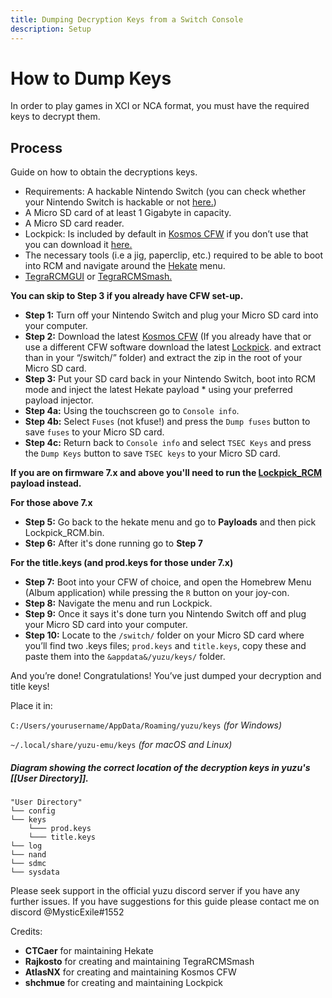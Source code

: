 ```yaml
---
title: Dumping Decryption Keys from a Switch Console
description: Setup
---
```


# How to Dump Keys

In order to play games in XCI or NCA format, you must have the required keys to decrypt them.

## Process

Guide on how to obtain the decryptions keys.

- Requirements: A hackable Nintendo Switch (you can check whether your Nintendo Switch is hackable or not [here.](https://akdm.github.io/ssnc/checker/))
- A Micro SD card of at least 1 Gigabyte in capacity.
- A Micro SD card reader.
- Lockpick: Is included by default in [Kosmos CFW](https://github.com/AtlasNX/Kosmos/releases) if you don’t use that you can download it [here.](https://github.com/shchmue/Lockpick/releases)
- The necessary tools (i.e a jig, paperclip, etc.) required to be able to boot into RCM and navigate around the [Hekate](https://github.com/CTCaer/hekate/releases)
  menu.
- [TegraRCMGUI](https://github.com/eliboa/TegraRcmGUI/releases/download/2.5/TegraRcmGUI_v2.5_Installer.msi) or [TegraRCMSmash.](https://files.sshnuke.net/TegraRcmSmash1213.zip)

**You can skip to Step 3 if you already have CFW set-up.**

- **Step 1:** Turn off your Nintendo Switch and plug your Micro SD card into your computer.
- **Step 2:** Download the latest [Kosmos CFW](https://github.com/AtlasNX/Kosmos/releases) (If you already have that or use a different CFW software download the latest [Lockpick](https://github.com/shchmue/Lockpick/releases). and extract than in your “/switch/” folder) and extract the zip in the root of your Micro SD card.
- **Step 3:** Put your SD card back in your Nintendo Switch, boot into RCM mode and inject the latest Hekate payload \* using your preferred payload injector.
- **Step 4a:** Using the touchscreen go to `Console info`.
- **Step 4b:** Select `Fuses` (not kfuse!) and press the `Dump fuses` button to save `fuses` to your Micro SD card.
- **Step 4c:** Return back to `Console info` and select `TSEC Keys` and press the `Dump Keys` button to save `TSEC keys` to your Micro SD card.

**If you are on firmware 7.x and above you'll need to run the [Lockpick_RCM](https://github.com/shchmue/Lockpick_RCM/releases) payload instead.**

**For those above 7.x**

- **Step 5:** Go back to the hekate menu and go to **Payloads** and then pick Lockpick_RCM.bin.
- **Step 6:** After it's done running go to **Step 7**

**For the title.keys (and prod.keys for those under 7.x)**

- **Step 7:** Boot into your CFW of choice, and open the Homebrew Menu (Album application) while pressing the `R` button on your joy-con.
- **Step 8:** Navigate the menu and run Lockpick.
- **Step 9:** Once it says it's done turn you Nintendo Switch off and plug your Micro SD card into your computer.
- **Step 10:** Locate to the `/switch/` folder on your Micro SD card where you’ll find two .keys files; `prod.keys` and `title.keys`, copy these and paste them into the `&appdata&/yuzu/keys/` folder.

And you’re done! Congratulations! You’ve just dumped your decryption and title keys!

Place it in:

`C:/Users/yourusername/AppData/Roaming/yuzu/keys` _(for Windows)_

`~/.local/share/yuzu-emu/keys` _(for macOS and Linux)_

##### Diagram showing the correct location of the decryption keys in yuzu's [[User Directory]].

```
"User Directory"
└── config
└── keys
    └─── prod.keys
    └─── title.keys
└── log
└── nand
└── sdmc
└── sysdata
```

Please seek support in the official yuzu discord server if you have any further issues.
If you have suggestions for this guide please contact me on discord @MysticExile#1552

Credits:

- **CTCaer** for maintaining Hekate
- **Rajkosto** for creating and maintaining TegraRCMSmash
- **AtlasNX** for creating and maintaining Kosmos CFW
- **shchmue** for creating and maintaining Lockpick

